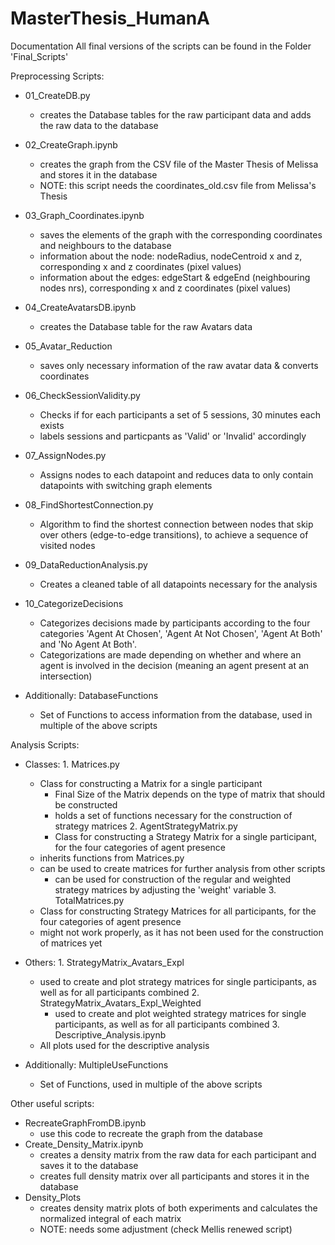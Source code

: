 # MasterThesis_HumanA

Documentation
All final versions of the scripts can be found in the Folder 'Final_Scripts'

Preprocessing Scripts:

- 01_CreateDB.py
    - creates the Database tables for the raw participant data and adds the raw data to the database
- 02_CreateGraph.ipynb
    - creates the graph from the CSV file of the Master Thesis of Melissa and stores it in the database
    - NOTE: this script needs the coordinates_old.csv file from Melissa's Thesis
- 03_Graph_Coordinates.ipynb
    - saves the elements of the graph with the corresponding coordinates and neighbours to the database
    - information about the node: nodeRadius, nodeCentroid x and z, corresponding x and z coordinates (pixel values)
    - information about the edges: edgeStart & edgeEnd (neighbouring nodes nrs), corresponding x and z coordinates (pixel values)
- 04_CreateAvatarsDB.ipynb
    - creates the Database table for the raw Avatars data
- 05_Avatar_Reduction
    - saves only necessary information of the raw avatar data & converts coordinates
- 06_CheckSessionValidity.py
    - Checks if for each participants a set of 5 sessions, 30 minutes each exists
    - labels sessions and particpants as 'Valid' or 'Invalid' accordingly
- 07_AssignNodes.py
    - Assigns nodes to each datapoint and reduces data to only contain datapoints with switching graph elements
- 08_FindShortestConnection.py
    - Algorithm to find the shortest connection between nodes that skip over others (edge-to-edge transitions), 
      to achieve a sequence of visited nodes 
- 09_DataReductionAnalysis.py
    -  Creates a cleaned table of all datapoints necessary for the analysis
- 10_CategorizeDecisions
    - Categorizes decisions made by participants according to the four categories 'Agent At Chosen', 'Agent At Not Chosen', 'Agent At Both'
      and 'No Agent At Both'.
    - Categorizations are made depending on whether and where an agent is involved in the decision (meaning an agent present at an intersection)

- Additionally: DatabaseFunctions
    - Set of Functions to access information from the database, used in multiple of the above scripts

Analysis Scripts:

- Classes:
      1. Matrices.py
	 - Class for constructing a Matrix for a single participant
         - Final Size of the Matrix depends on the type of matrix that should be constructed
         - holds a set of functions necessary for the construction of strategy matrices
      2. AgentStrategyMatrix.py
         - Class for constructing a Strategy Matrix for a single participant, for the four categories of agent presence
	 - inherits functions from Matrices.py
	 - can be used to create matrices for further analysis from other scripts
         - can be used for construction of the regular and weighted strategy matrices by adjusting the 'weight' variable
      3. TotalMatrices.py
	 - Class for constructing Strategy Matrices for all participants, for the four categories of agent presence
	 - might not work properly, as it has not been used for the construction of matrices yet

- Others: 
      1. StrategyMatrix_Avatars_Expl
	 - used to create and plot strategy matrices for single participants, as well as for all participants combined
      2. StrategyMatrix_Avatars_Expl_Weighted
         - used to create and plot weighted strategy matrices for single participants, as well as for all participants combined
      3. Descriptive_Analysis.ipynb
	 - All plots used for the descriptive analysis

- Additionally: MultipleUseFunctions
    - Set of Functions, used in multiple of the above scripts

Other useful scripts:
- RecreateGraphFromDB.ipynb
    - use this code to recreate the graph from the database
- Create_Density_Matrix.ipynb
    - creates a density matrix from the raw data for each participant and saves it to the database
    - creates full density matrix over all participants and stores it in the database
- Density_Plots
    - creates density matrix plots of both experiments and calculates the normalized integral of each matrix
    - NOTE: needs some adjustment (check Mellis renewed script)
